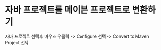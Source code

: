 
#  자바 프로젝트를 메이븐 프로젝트로 변환하기

자바 프로젝트 선택후 마우스 우클릭 -> Configure 선택 -> Convert to Maven Project 선택


<!--stackedit_data:
eyJoaXN0b3J5IjpbLTI1OTM0ODA2XX0=
-->